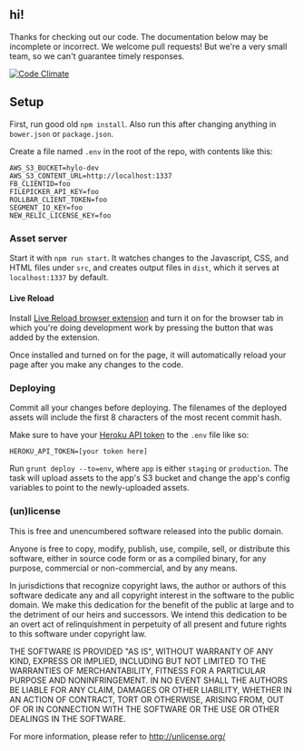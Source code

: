 ## hi!

Thanks for checking out our code. The documentation below may be incomplete or incorrect. We welcome pull requests! But we're a very small team, so we can't guarantee timely responses.

[![Code Climate](https://codeclimate.com/github/Hylozoic/hylo-frontend/badges/gpa.svg)](https://codeclimate.com/github/Hylozoic/hylo-frontend)

## Setup

First, run good old `npm install`. Also run this after changing anything in `bower.json` or `package.json`.

Create a file named `.env` in the root of the repo, with contents like this:

```
AWS_S3_BUCKET=hylo-dev
AWS_S3_CONTENT_URL=http://localhost:1337
FB_CLIENTID=foo
FILEPICKER_API_KEY=foo
ROLLBAR_CLIENT_TOKEN=foo
SEGMENT_IO_KEY=foo
NEW_RELIC_LICENSE_KEY=foo
```

### Asset server

Start it with `npm run start`. It watches changes to the Javascript, CSS, and HTML files under `src`, and creates output files in `dist`, which it serves at `localhost:1337` by default.

#### Live Reload

Install [Live Reload browser extension](https://chrome.google.com/webstore/detail/livereload/jnihajbhpnppcggbcgedagnkighmdlei?hl=en) and turn it on for the browser tab in which you're doing development work by pressing the button that was added by the extension.

Once installed and turned on for the page, it will automatically reload your page after you make any changes to the code.

### Deploying

Commit all your changes before deploying. The filenames of the deployed assets will include the first 8 characters of the most recent commit hash.

Make sure to have your [Heroku API token](https://heroku.com/account) to the `.env` file like so:

```
HEROKU_API_TOKEN=[your token here]
```

Run `grunt deploy --to=env`, where `app` is either `staging` or `production`. The task will upload assets to the app's S3 bucket and change the app's config variables to point to the newly-uploaded assets.

### (un)license

This is free and unencumbered software released into the public domain.

Anyone is free to copy, modify, publish, use, compile, sell, or distribute this software, either in source code form or as a compiled binary, for any purpose, commercial or non-commercial, and by any means.

In jurisdictions that recognize copyright laws, the author or authors of this software dedicate any and all copyright interest in the software to the public domain. We make this dedication for the benefit of the public at large and to the detriment of our heirs and successors. We intend this dedication to be an overt act of relinquishment in perpetuity of all present and future rights to this software under copyright law.

THE SOFTWARE IS PROVIDED "AS IS", WITHOUT WARRANTY OF ANY KIND, EXPRESS OR IMPLIED, INCLUDING BUT NOT LIMITED TO THE WARRANTIES OF MERCHANTABILITY, FITNESS FOR A PARTICULAR PURPOSE AND NONINFRINGEMENT. IN NO EVENT SHALL THE AUTHORS BE LIABLE FOR ANY CLAIM, DAMAGES OR OTHER LIABILITY, WHETHER IN AN ACTION OF CONTRACT, TORT OR OTHERWISE, ARISING FROM, OUT OF OR IN CONNECTION WITH THE SOFTWARE OR THE USE OR OTHER DEALINGS IN THE SOFTWARE.

For more information, please refer to http://unlicense.org/
